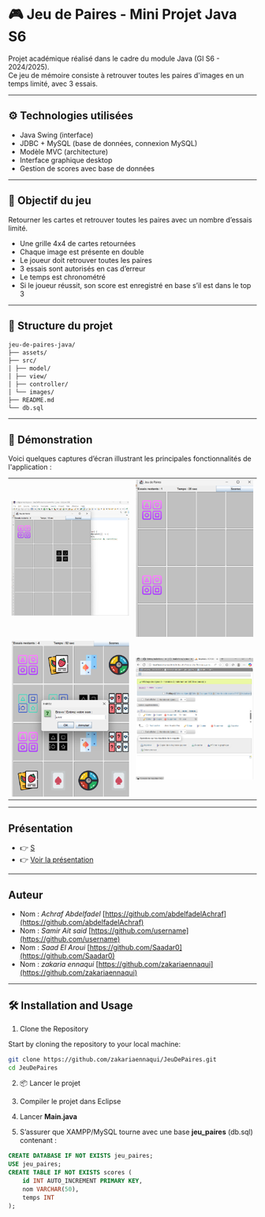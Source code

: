 # 🎮 Jeu de Paires - Mini Projet Java S6

Projet académique réalisé dans le cadre du module Java (GI S6 - 2024/2025).  
Ce jeu de mémoire consiste à retrouver toutes les paires d'images en un temps limité, avec 3 essais.

---

## ⚙️ Technologies utilisées

- Java Swing (interface)
- JDBC + MySQL (base de données, connexion MySQL)
- Modèle MVC (architecture)
- Interface graphique desktop
- Gestion de scores avec base de données

---

## 🧠 Objectif du jeu

Retourner les cartes et retrouver toutes les paires avec un nombre d’essais limité.
- Une grille 4x4 de cartes retournées
- Chaque image est présente en double
- Le joueur doit retrouver toutes les paires
- 3 essais sont autorisés en cas d’erreur
- Le temps est chronométré
- Si le joueur réussit, son score est enregistré en base s’il est dans le top 3

---

## 📁 Structure du projet
```
jeu-de-paires-java/
├── assets/
├── src/
│ ├── model/
│ ├── view/
│ ├── controller/
│ └── images/
├── README.md
└── db.sql
```
---

## 📸 Démonstration

Voici quelques captures d’écran illustrant les principales fonctionnalités de l'application :

<table>
  <tr>
    <td><img src="assets/img1.png" alt="Capture 1" width="300"/></td>
    <td><img src="assets/img2.png" alt="Capture 2" width="300"/></td>
  </tr>
  <tr>
    <td><img src="assets/img3.png" alt="Capture 3" width="300"/></td>
    <td><img src="assets/img4.png" alt="Capture 4" width="300"/></td>
  </tr>
</table>

---

## Présentation
- 👉 [S](https://jeudepaires.my.canva.site/v1)
- 👉 [Voir la présentation](https://www.canva.com/design/DAGnEi5glsM/s88q1SNn6aB5TgVOD6Q9UA/edit?utm_content=DAGnEi5glsM&utm_campaign=designshare&utm_medium=link2&utm_source=sharebutton)

---

## Auteur

- Nom : *Achraf Abdelfadel* [https://github.com/abdelfadelAchraf](https://github.com/abdelfadelAchraf)
- Nom : *Samir Ait said* [https://github.com/username](https://github.com/username)
- Nom : *Saad El Aroui* [https://github.com/Saadar0](https://github.com/Saadar0)
- Nom : *zakaria ennaqui* [https://github.com/zakariaennaqui](https://github.com/zakariaennaqui)

---

## 🛠 Installation and Usage

1. Clone the Repository

Start by cloning the repository to your local machine:

```bash
git clone https://github.com/zakariaennaqui/JeuDePaires.git
cd JeuDePaires
```

2. 📦 Lancer le projet

1. Compiler le projet dans Eclipse
2. Lancer **Main.java**
3. S’assurer que XAMPP/MySQL tourne avec une base **jeu_paires** (db.sql) contenant :

```sql
CREATE DATABASE IF NOT EXISTS jeu_paires;
USE jeu_paires;
CREATE TABLE IF NOT EXISTS scores (
    id INT AUTO_INCREMENT PRIMARY KEY,
    nom VARCHAR(50),
    temps INT
);

